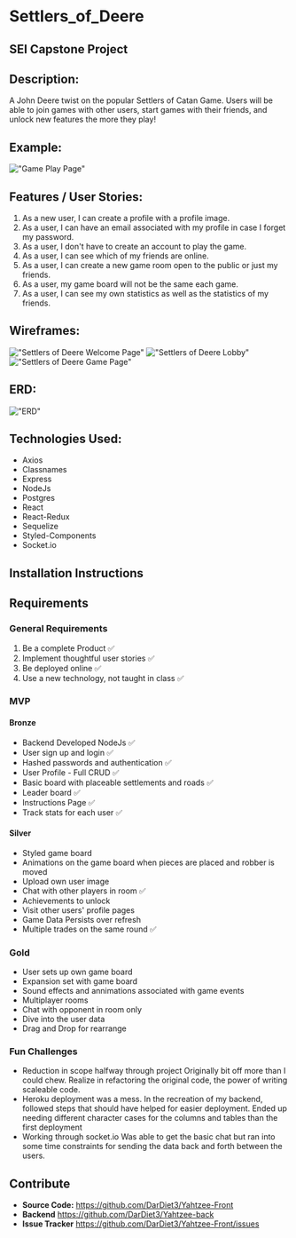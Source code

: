 # Settlers_of_Deere 
## SEI Capstone Project

## Description:
A John Deere twist on the popular Settlers of Catan Game. Users will be able to join games with other users, start games with their friends, and unlock new features the more they play!

## Example:
!["Game Play Page"](https://imgur.com/8Ifg81Y.png)

## Features / User Stories:
1. As a new user, I can create a profile with a profile image.
2. As a user, I can have an email associated with my profile in case I forget my password.
3. As a user, I don't have to create an account to play the game. 
4. As a user, I can see which of my friends are online.
5. As a user, I can create a new game room open to the public or just my friends.
6. As a user, my game board will not be the same each game. 
7. As a user, I can see my own statistics as well as the statistics of my friends.

## Wireframes:
!["Settlers of Deere Welcome Page"](https://imgur.com/KAmHyNC.png)
!["Settlers of Deere Lobby"](https://imgur.com/Z0dMbbR.png)
!["Settlers of Deere Game Page"](https://imgur.com/LhRFlAG.png)
## ERD:
!["ERD"](https://imgur.com/IA7cNc6.png)
## Technologies Used:
* Axios
* Classnames
* Express
* NodeJs
* Postgres
* React
* React-Redux
* Sequelize
* Styled-Components
* Socket.io

## Installation Instructions

## Requirements
### General Requirements
1. Be a complete Product  :white_check_mark:
2. Implement thoughtful user stories  :white_check_mark:
3. Be deployed online  :white_check_mark:
4. Use a new technology, not taught in class  :white_check_mark:

### MVP
#### Bronze
* Backend Developed NodeJs :white_check_mark:
* User sign up and login :white_check_mark:
* Hashed passwords and authentication :white_check_mark:
* User Profile - Full CRUD :white_check_mark:
* Basic board with placeable settlements and roads :white_check_mark:
* Leader board :white_check_mark:
* Instructions Page :white_check_mark:
* Track stats for each user :white_check_mark:


#### Silver
* Styled game board
* Animations on the game board when pieces are placed and robber is moved
* Upload own user image
* Chat with other players in room :white_check_mark:
* Achievements to unlock 
* Visit other users' profile pages
* Game Data Persists over refresh
* Multiple trades on the same round :white_check_mark:

### Gold
* User sets up own game board
* Expansion set with game board
* Sound effects and annimations associated with game events
* Multiplayer rooms
* Chat with opponent in room only
* Dive into the user data
* Drag and Drop for rearrange

### Fun Challenges
- Reduction in scope halfway through project
Originally bit off more than I could chew. Realize in refactoring the original code, the power of writing scaleable code.
- Heroku deployment was a mess. 
    In the recreation of my backend, followed steps that should have helped for easier deployment. Ended up needing different character cases for the columns and tables than the first deployment
- Working through socket.io
Was able to get the basic chat but ran into some time constraints for sending the data back and forth between the users.

## Contribute
- **Source Code:** https://github.com/DarDiet3/Yahtzee-Front
- **Backend** https://github.com/DarDiet3/Yahtzee-back
- **Issue Tracker** https://github.com/DarDiet3/Yahtzee-Front/issues